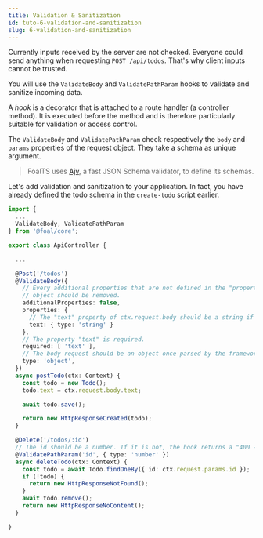 ```yaml
---
title: Validation & Sanitization
id: tuto-6-validation-and-sanitization
slug: 6-validation-and-sanitization
---
```


Currently inputs received by the server are not checked. Everyone could send anything when requesting `POST /api/todos`. That's why client inputs cannot be trusted.

You will use the `ValidateBody` and `ValidatePathParam` hooks to validate and sanitize incoming data.

A *hook* is a decorator that is attached to a route handler (a controller method). It is executed before the method and is therefore particularly suitable for validation or access control.

The `ValidateBody` and `ValidatePathParam` check respectively the `body` and `params` properties of the request object. They take a schema as unique argument.

> FoalTS uses [Ajv](https://github.com/epoberezkin/ajv), a fast JSON Schema validator, to define its schemas.

Let's add validation and sanitization to your application. In fact, you have already defined the todo schema in the `create-todo` script earlier.

```typescript
import {
  ...
  ValidateBody, ValidatePathParam
} from '@foal/core';

export class ApiController {

  ...

  @Post('/todos')
  @ValidateBody({
    // Every additional properties that are not defined in the "properties"
    // object should be removed.
    additionalProperties: false,
    properties: {
      // The "text" property of ctx.request.body should be a string if it exists.
      text: { type: 'string' }
    },
    // The property "text" is required.
    required: [ 'text' ],
    // The body request should be an object once parsed by the framework.
    type: 'object',
  })
  async postTodo(ctx: Context) {
    const todo = new Todo();
    todo.text = ctx.request.body.text;

    await todo.save();

    return new HttpResponseCreated(todo);
  }

  @Delete('/todos/:id')
  // The id should be a number. If it is not, the hook returns a "400 - Bad Request" error.
  @ValidatePathParam('id', { type: 'number' })
  async deleteTodo(ctx: Context) {
    const todo = await Todo.findOneBy({ id: ctx.request.params.id });
    if (!todo) {
      return new HttpResponseNotFound();
    }
    await todo.remove();
    return new HttpResponseNoContent();
  }

}

```
